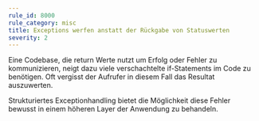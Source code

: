 ```yaml
---
rule_id: 8000
rule_category: misc
title: Exceptions werfen anstatt der Rückgabe von Statuswerten
severity: 2
---
```

Eine Codebase, die return Werte nutzt um Erfolg oder Fehler zu kommunizieren, neigt dazu viele verschachtelte if-Statements im Code zu benötigen.
Oft vergisst der Aufrufer in diesem Fall das Resultat auszuwerten.

Strukturiertes Exceptionhandling bietet die Möglichkeit diese Fehler bewusst in einem höheren Layer der Anwendung zu behandeln.
